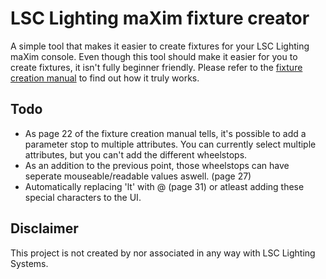 # LSC Lighting maXim fixture creator
A simple tool that makes it easier to create fixtures for your LSC Lighting maXim console. Even though this tool should make it easier for you to create fixtures, it isn't fully beginner friendly. Please refer to the [fixture creation manual](http://www.lsclighting.com/help-centre/downloads/func-startdown/411/) to find out how it truly works. 

## Todo
- As page 22 of the fixture creation manual tells, it's possible to add a parameter stop to multiple attributes. You can currently select multiple attributes, but you can't add the different wheelstops.
- As an addition to the previous point, those wheelstops can have seperate mouseable/readable values aswell. (page 27)
- Automatically replacing 'lt' with @ (page 31) or atleast adding these special characters to the UI. 
## Disclaimer
This project is not created by nor associated in any way with LSC Lighting Systems.
